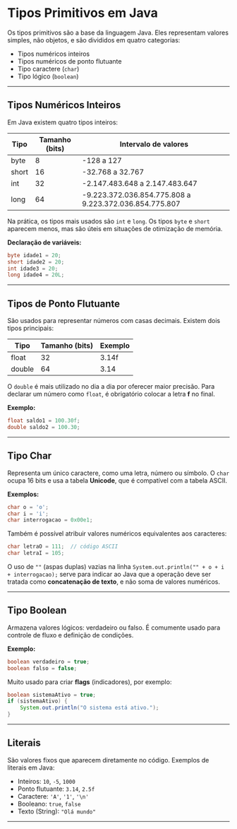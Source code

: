 # Tipos Primitivos em Java

Os tipos primitivos são a base da linguagem Java. Eles representam valores simples, não objetos, e são divididos em quatro categorias:

* Tipos numéricos inteiros
* Tipos numéricos de ponto flutuante
* Tipo caractere (`char`)
* Tipo lógico (`boolean`)

---

## Tipos Numéricos Inteiros

Em Java existem quatro tipos inteiros:

| Tipo  | Tamanho (bits) | Intervalo de valores                                   |
| ----- | -------------- | ------------------------------------------------------ |
| byte  | 8              | -128 a 127                                             |
| short | 16             | -32.768 a 32.767                                       |
| int   | 32             | -2.147.483.648 a 2.147.483.647                         |
| long  | 64             | -9.223.372.036.854.775.808 a 9.223.372.036.854.775.807 |

Na prática, os tipos mais usados são `int` e `long`. Os tipos `byte` e `short` aparecem menos, mas são úteis em situações de otimização de memória.

**Declaração de variáveis:**

```java
byte idade1 = 20;
short idade2 = 20;
int idade3 = 20;
long idade4 = 20L;
```

---

## Tipos de Ponto Flutuante

São usados para representar números com casas decimais.
Existem dois tipos principais:

| Tipo   | Tamanho (bits) | Exemplo |
| ------ | -------------- | ------- |
| float  | 32             | 3.14f   |
| double | 64             | 3.14    |

O `double` é mais utilizado no dia a dia por oferecer maior precisão.
Para declarar um número como `float`, é obrigatório colocar a letra **f** no final.

**Exemplo:**

```java
float saldo1 = 100.30f;
double saldo2 = 100.30;
```

---

## Tipo Char

Representa um único caractere, como uma letra, número ou símbolo.
O `char` ocupa 16 bits e usa a tabela **Unicode**, que é compatível com a tabela ASCII.

**Exemplos:**

```java
char o = 'o';
char i = 'i';
char interrogacao = 0x00e1;
```

Também é possível atribuir valores numéricos equivalentes aos caracteres:

```java
char letraO = 111;  // código ASCII
char letraI = 105;
```

O uso de `""` (aspas duplas) vazias na linha `System.out.println("" + o + i + interrogacao);`
serve para indicar ao Java que a operação deve ser tratada como **concatenação de texto**, e não soma de valores numéricos.

---

## Tipo Boolean

Armazena valores lógicos: verdadeiro ou falso.
É comumente usado para controle de fluxo e definição de condições.

**Exemplo:**

```java
boolean verdadeiro = true;
boolean falso = false;
```

Muito usado para criar **flags** (indicadores), por exemplo:

```java
boolean sistemaAtivo = true;
if (sistemaAtivo) {
    System.out.println("O sistema está ativo.");
}
```

---

## Literais

São valores fixos que aparecem diretamente no código.
Exemplos de literais em Java:

* Inteiros: `10`, `-5`, `1000`
* Ponto flutuante: `3.14`, `2.5f`
* Caractere: `'A'`, `'1'`, `'\n'`
* Booleano: `true`, `false`
* Texto (String): `"Olá mundo"`

---